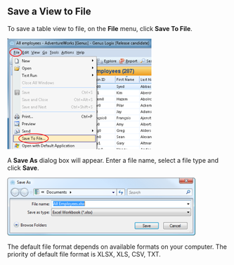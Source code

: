 ## Save a View to File

To save a table view to file, on the **File** menu, click **Save To File**.

![IDEA7C1FFF44844499.ID613C643FFFA94AE5.png](media/IDEA7C1FFF44844499.ID613C643FFFA94AE5.png)

A **Save As** dialog box will appear. Enter a file name, select a file type and click **Save**.

![IDEA7C1FFF44844499.ID636ED1A13DB44D0B.png](media/IDEA7C1FFF44844499.ID636ED1A13DB44D0B.png)

The default file format depends on available formats on your computer. The priority of default file format is XLSX, XLS, CSV, TXT.